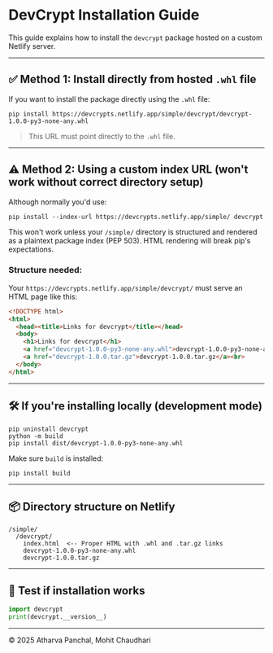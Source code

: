 
# DevCrypt Installation Guide

This guide explains how to install the `devcrypt` package hosted on a custom Netlify server.

---

## ✅ Method 1: Install directly from hosted `.whl` file

If you want to install the package directly using the `.whl` file:

```
pip install https://devcrypts.netlify.app/simple/devcrypt/devcrypt-1.0.0-py3-none-any.whl
```

> This URL must point directly to the `.whl` file.

---

## ⚠️ Method 2: Using a custom index URL (won't work without correct directory setup)

Although normally you'd use:

```
pip install --index-url https://devcrypts.netlify.app/simple/ devcrypt
```

This won't work unless your `/simple/` directory is structured and rendered as a plaintext package index (PEP 503). HTML rendering will break pip's expectations.

### Structure needed:
Your `https://devcrypts.netlify.app/simple/devcrypt/` must serve an HTML page like this:

```html
<!DOCTYPE html>
<html>
  <head><title>Links for devcrypt</title></head>
  <body>
    <h1>Links for devcrypt</h1>
    <a href="devcrypt-1.0.0-py3-none-any.whl">devcrypt-1.0.0-py3-none-any.whl</a><br>
    <a href="devcrypt-1.0.0.tar.gz">devcrypt-1.0.0.tar.gz</a><br>
  </body>
</html>
```

---

## 🛠 If you're installing locally (development mode)

```
pip uninstall devcrypt
python -m build
pip install dist/devcrypt-1.0.0-py3-none-any.whl
```

Make sure `build` is installed:

```
pip install build
```

---

## 📦 Directory structure on Netlify

```
/simple/
  /devcrypt/
    index.html  <-- Proper HTML with .whl and .tar.gz links
    devcrypt-1.0.0-py3-none-any.whl
    devcrypt-1.0.0.tar.gz
```

---

## 🧪 Test if installation works

```python
import devcrypt
print(devcrypt.__version__)
```

---

© 2025 Atharva Panchal, Mohit Chaudhari

